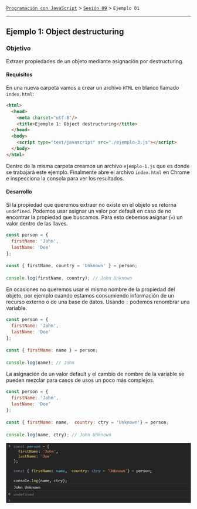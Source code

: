 [`Programación con JavaScript`](../../Readme.md) > [`Sesión 09`](../Readme.md) > `Ejemplo 01`

---

## Ejemplo 1: Object destructuring

### Objetivo

Extraer propiedades de un objeto mediante asignación por destructuring.

#### Requisitos

En una nueva carpeta vamos a crear un archivo `HTML` en blanco llamado `index.html`:

```html
<html>
  <head>
    <meta charset="utf-8"/>
    <title>Ejemplo 1: Object destructuring</title>
  </head>
  <body>
    <script type="text/javascript" src="./ejemplo-3.js"></script>
  </body>
</html>
```

Dentro de la misma carpeta creamos un archivo `ejemplo-1.js` que es donde se trabajará este ejemplo. Finalmente abre el 
archivo `index.html` en Chrome e inspecciona la consola para ver los resultados.

#### Desarrollo

Si la propiedad que queremos extraer no existe en el objeto se retorna `undefined`. Podemos usar asignar un valor por
default en caso de no encontrar la propiedad que buscamos. Para esto debemos asignar (`=`) un valor dentro de las llaves.

```javascript
const person = {
  firstName: 'John',
  lastName: 'Doe'
};

const { firstName, country = 'Unknown' } = person;

console.log(firstName, country); // John Unknown
```

En ocasiones no queremos usar el mismo nombre de la propiedad del objeto, por ejemplo cuando estamos consumiendo
información de un recurso externo o de una base de datos. Usando `:` podemos renombrar una variable.

```javascript
const person = {
  firstName: 'John',
  lastName: 'Doe'
};

const { firstName: name } = person;

console.log(name); // John 
```

La asignación de un valor default y el cambio de nombre de la variable se pueden mezclar para casos de usos un poco más
complejos.

```javascript
const person = {
  firstName: 'John',
  lastName: 'Doe'
};

const { firstName: name,  country: ctry = 'Unknown'} = person;

console.log(name, ctry); // John Unknown
```

![Object Destructuring](./assets/destructuring.png)
